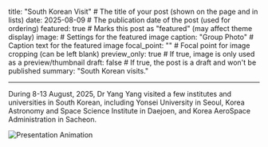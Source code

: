 title: "South Korean Visit" # The title of your post (shown on the page and in lists)
date: 2025-08-09 # The publication date of the post (used for ordering)
featured: true # Marks this post as "featured" (may affect theme display)
image: # Settings for the featured image
caption: "Group Photo" # Caption text for the featured image
focal_point: "" # Focal point for image cropping (can be left blank)
preview_only: true # If true, image is only used as a preview/thumbnail
draft: false # If true, the post is a draft and won't be published
summary: "South Korean visits."

---

During 8-13 August, 2025, Dr Yang Yang visited a few institutes and universities in South Korean, including Yonsei University in Seoul, Korea Astronomy and Space Science Institute in Daejoen, and Korea AeroSpace Administration in Sacheon.

![Presentation Animation](presentation.gif)
